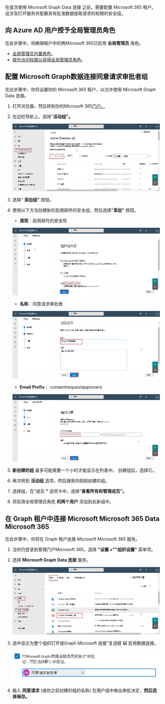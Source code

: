<!-- markdownlint-disable MD002 MD041 -->

在首次使用 Microsoft Graph Data 连接 之前，需要配置 Microsoft 365 租户。 这涉及打开服务并配置具有批准数据提取请求的权限的安全组。

## <a name="grant-azure-ad-users-the-global-administrator-role"></a>向 Azure AD 用户授予全局管理员角色

在此步骤中，将确保租户中的两Microsoft 365已启用 **全局管理员** 角色。

- [全局管理员内置角色](/azure/active-directory/roles/permissions-reference#global-administrator)。
- [提升访问权限以获得全局管理员角色](/azure/role-based-access-control/elevate-access-global-admin)。

## <a name="configure-microsoft-graph-data-connect-consent-request-approver-group"></a>配置 Microsoft Graph数据连接同意请求审批者组

在此步骤中，你将设置你的 Microsoft 365 租户，以允许使用 Microsoft Graph Data 连接。

1. 打开浏览器，然后转到你的Microsoft 365[门户。](https://admin.microsoft.com/)

1. 在边栏导航上，选择"**活动组"。**
  
    ![显示管理中心的活动Microsoft 365屏幕截图。](images/data-connect-m365-act-grp.png)

1. 选择" **添加组"** 按钮。

1. 使用以下方法创建新的启用邮件的安全组，然后选择"**添加"** 按钮。
   - **类型**：启用邮件的安全性

    ![Screenshot showing a user selecting the mail-enabled security for a new group in the Microsoft 365 admin center.](images/data-connect-m365-mail-sec.png)

   - **名称**：同意请求审批者

    ![显示用户正在管理中心为组提供"同意请求审批者"Microsoft 365屏幕截图。](images/data-connect-m365-cons-apprv.png)

   - **Email Prefix**： consentrequestapprovers

    ![Screenshot showing a user creating the email address for the previously created group in the Microsoft 365 admin center.](images/data-connect-m365-cons-apprv-pref.png)

1. **新创建的组** 最多可能需要一个小时才能显示在列表中。 创建组后，选择它。

1. 再次转到 **活动组** 选项，然后搜索你刚刚创建的组。

1. 选择组，在"成员 **"** 选项卡中，选择"**查看所有和管理成员"。**

1. 将启用全局管理员角色 **的两个用户** 添加到此新组中。

## <a name="enable-microsoft-graph-data-connect-in-your-microsoft-365-tenant"></a>在 Graph 租户中连接 Microsoft Microsoft 365 Data Microsoft 365

在此步骤中，你将在 Graph 租户连接 Microsoft Microsoft 365 服务。

1. 当你仍登录到管理门户Microsoft 365，选择 **"设置 >""组织设置"** 菜单项。

1. 选择 **Microsoft Graph Data 连接** 服务。

    ![显示"组织设置"边栏选项卡中的"服务"的屏幕截图。 用户正在切换 Microsoft Graph管理连接 Microsoft Microsoft 365 服务。](images/data-connect-m365-mgdc-toggle.png)

1. 选中显示为整个组织打开或Graph Microsoft 连接"复选框 **以** 启用数据连接。

    ![显示为整个组织启用数据记录功能而必须连接复选框的屏幕截图。](images/data-connect-m365-enable-mgdc-for-org.png)

1. 输入 **同意请求** (或你之前创建的组的名称) 在用户组中做出审批决定，**然后选择保存。** 
